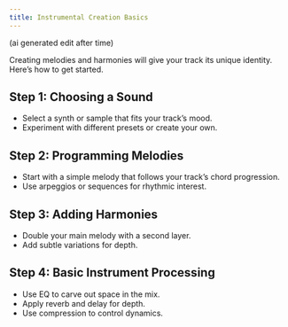 ```yaml
---
title: Instrumental Creation Basics
---
```


(ai generated edit after time)

Creating melodies and harmonies will give your track its unique identity. Here’s how to get started.

## Step 1: Choosing a Sound

- Select a synth or sample that fits your track’s mood.
- Experiment with different presets or create your own.

## Step 2: Programming Melodies

- Start with a simple melody that follows your track’s chord progression.
- Use arpeggios or sequences for rhythmic interest.

## Step 3: Adding Harmonies

- Double your main melody with a second layer.
- Add subtle variations for depth.

## Step 4: Basic Instrument Processing

- Use EQ to carve out space in the mix.
- Apply reverb and delay for depth.
- Use compression to control dynamics.

